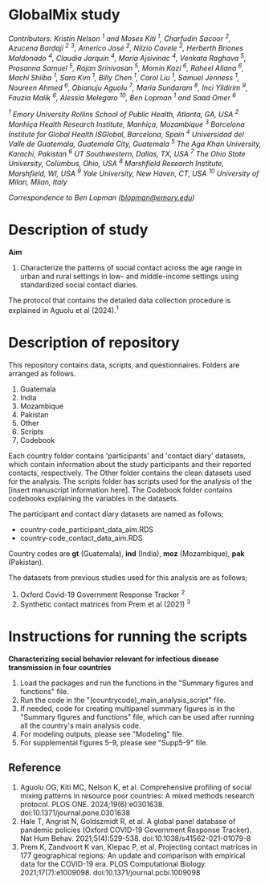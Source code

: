 # GlobalMix study
*Contributors: Kristin Nelson <sup>1</sup> and Moses Kiti <sup>1</sup>, Charfudin Sacoor <sup>2</sup>, Azucena Bardají <sup>2</sup> <sup>3</sup>, Americo José <sup>2</sup>, Nilzio Cavele <sup>2</sup>, Herberth Briones Maldonado <sup>4</sup>, Claudia Jarquin <sup>4</sup>, María Ajsivinac <sup>4</sup>, Venkata Raghava <sup>5</sup>, Prasanna Samuel <sup>5</sup>, Rajan Srinivasan <sup>5</sup>, Momin Kazi <sup>6</sup>, Raheel Allana <sup>6</sup>, Machi Shiiba <sup>1</sup>, Sara Kim <sup>1</sup>, Billy Chen <sup>1</sup>, Carol Liu <sup>1</sup>, Samuel Jenness <sup>1</sup>, Noureen Ahmed <sup>6</sup>, Obianuju Aguolu <sup>7</sup>, Maria Sundaram <sup>8</sup>, Inci Yildirim <sup>9</sup>, Fauzia Malik <sup>6</sup>, Alessia Melegaro <sup>10</sup>, Ben Lopman <sup>1</sup> and Saad Omer <sup>6</sup>*

*<sup>1</sup> Emory University Rollins School of Public Health, Atlanta, GA, USA*
*<sup>2</sup> Manhiça Health Research Institute, Manhiça, Mozambique*
*<sup>3</sup> Barcelona Institute for Global Health ISGlobal, Barcelona, Spain*
*<sup>4</sup> Universidad del Valle de Guatemala, Guatemala City, Guatemala*
*<sup>5</sup> The Aga Khan University, Karachi, Pakistan*
*<sup>6</sup> UT Southwestern, Dallas, TX, USA*
*<sup>7</sup> The Ohio State University, Columbus, Ohio, USA*
*<sup>8</sup> Marshfield Research Institute, Marshfield, WI, USA*
*<sup>9</sup> Yale University, New Haven, CT, USA*
*<sup>10</sup> University of Milan, Milan, Italy*

*Correspondence to Ben Lopman (blopman@emory.edu)*

# Description of study
**Aim**
1. Characterize the patterns of social contact across the age range in urban and rural settings in low- and middle-income settings using standardized social contact diaries.

The protocol that contains the detailed data collection procedure is explained in Aguolu et al (2024).<sup>1</sup>

# Description of repository
This repository contains data, scripts, and questionnaires.
Folders are arranged as follows.
1. Guatemala
2. India
3. Mozambique
4. Pakistan
5. Other
6. Scripts
7. Codebook

Each country folder contains 'participants' and 'contact diary' datasets, which contain information about the study participants and their reported contacts, respectively. The Other folder contains the clean datasets used for the analysis.
The scripts folder has scripts used for the analysis of the [insert manuscript information here]. The Codebook folder contains codebooks explaining the variables in the datasets.

The participant and contact diary datasets are named as follows;
- country-code_participant_data_aim.RDS
- country-code_contact_data_aim.RDS

Country codes are **gt** (Guatemala), **ind** (India), **moz** (Mozambique), **pak** (Pakistan).

The datasets from previous studies used for this analysis are as follows;
1. Oxford Covid-19 Government Response Tracker <sup>2</sup>
2. Synthetic contact matrices from Prem et al (2021) <sup>3</sup>

# Instructions for running the scripts
**Characterizing social behavior relevant for infectious disease transmission in four countries**
1. Load the packages and run the functions in the "Summary figures and functions" file.
2. Run the code in the "(countrycode)_main_analysis_script" file.
3. If needed, code for creating multipanel summary figures is in the "Summary figures and functions" file, which can be used after running all the country's main analysis code.
4. For modeling outputs, please see "Modeling" file.
5. For supplemental figures 5-9, please see "Supp5-9" file.

## Reference
1. Aguolu OG, Kiti MC, Nelson K, et al. Comprehensive profiling of social mixing patterns in resource poor countries: A mixed methods research protocol. PLOS ONE. 2024;19(6):e0301638. doi:10.1371/journal.pone.0301638
2. Hale T, Angrist N, Goldszmidt R, et al. A global panel database of pandemic policies (Oxford COVID-19 Government Response Tracker). Nat Hum Behav. 2021;5(4):529-538. doi:10.1038/s41562-021-01079-8
3. Prem K, Zandvoort K van, Klepac P, et al. Projecting contact matrices in 177 geographical regions: An update and comparison with empirical data for the COVID-19 era. PLOS Computational Biology. 2021;17(7):e1009098. doi:10.1371/journal.pcbi.1009098
